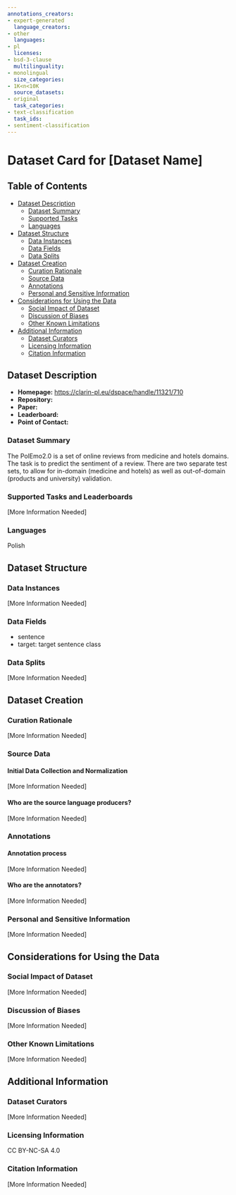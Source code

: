 ```yaml
---
annotations_creators:
- expert-generated
  language_creators:
- other
  languages:
- pl
  licenses:
- bsd-3-clause
  multilinguality:
- monolingual
  size_categories:
- 1K<n<10K
  source_datasets:
- original
  task_categories:
- text-classification
  task_ids:
- sentiment-classification
---
```


# Dataset Card for [Dataset Name]

## Table of Contents
- [Dataset Description](#dataset-description)
  - [Dataset Summary](#dataset-summary)
  - [Supported Tasks](#supported-tasks-and-leaderboards)
  - [Languages](#languages)
- [Dataset Structure](#dataset-structure)
  - [Data Instances](#data-instances)
  - [Data Fields](#data-instances)
  - [Data Splits](#data-instances)
- [Dataset Creation](#dataset-creation)
  - [Curation Rationale](#curation-rationale)
  - [Source Data](#source-data)
  - [Annotations](#annotations)
  - [Personal and Sensitive Information](#personal-and-sensitive-information)
- [Considerations for Using the Data](#considerations-for-using-the-data)
  - [Social Impact of Dataset](#social-impact-of-dataset)
  - [Discussion of Biases](#discussion-of-biases)
  - [Other Known Limitations](#other-known-limitations)
- [Additional Information](#additional-information)
  - [Dataset Curators](#dataset-curators)
  - [Licensing Information](#licensing-information)
  - [Citation Information](#citation-information)

## Dataset Description

- **Homepage:**
  https://clarin-pl.eu/dspace/handle/11321/710
- **Repository:**
- **Paper:**
- **Leaderboard:**
- **Point of Contact:**

### Dataset Summary

The PolEmo2.0 is a set of online reviews from medicine and hotels domains. The task is to predict the sentiment of a review. There are two separate test sets, to allow for in-domain (medicine and hotels) as well as out-of-domain (products and university) validation.

### Supported Tasks and Leaderboards

[More Information Needed]

### Languages

Polish

## Dataset Structure

### Data Instances

[More Information Needed]

### Data Fields

- sentence
- target: target sentence class

### Data Splits

[More Information Needed]

## Dataset Creation

### Curation Rationale

[More Information Needed]

### Source Data

#### Initial Data Collection and Normalization

[More Information Needed]

#### Who are the source language producers?

[More Information Needed]

### Annotations

#### Annotation process

[More Information Needed]

#### Who are the annotators?

[More Information Needed]

### Personal and Sensitive Information

[More Information Needed]

## Considerations for Using the Data

### Social Impact of Dataset

[More Information Needed]

### Discussion of Biases

[More Information Needed]

### Other Known Limitations

[More Information Needed]

## Additional Information

### Dataset Curators

[More Information Needed]

### Licensing Information

CC BY-NC-SA 4.0

### Citation Information

[More Information Needed]
